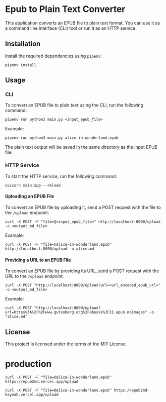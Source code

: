 # Epub to Plain Text Converter

This application converts an EPUB file to plain text format. You can use it as a command line interface (CLI) tool or run it as an HTTP service.

## Installation

Install the required dependencies using `pipenv`:

```
pipenv install
```

## Usage

### CLI

To convert an EPUB file to plain text using the CLI, run the following command:

```
pipenv run python3 main.py <input_epub_file>
```

Example:

```
pipenv run python3 main.py alice-in-wonderland.epub
```

The plain text output will be saved in the same directory as the input EPUB file.

### HTTP Service

To start the HTTP service, run the following command:

```
uvicorn main:app --reload
```

#### Uploading an EPUB File

To convert an EPUB file by uploading it, send a POST request with the file to the `/upload` endpoint:

```
curl -X POST -F "file=@<input_epub_file>" http://localhost:8000/upload -o <output_md_file>
```

Example:

```
curl -X POST -F "file=@alice-in-wonderland.epub" http://localhost:8000/upload -o alice.md
```

#### Providing a URL to an EPUB File

To convert an EPUB file by providing its URL, send a POST request with the URL to the `/upload` endpoint:

```
curl -X POST "http://localhost:8000/upload?url=<url_encoded_epub_url>" -o <output_md_file>
```

Example:

```
curl -X POST "http://localhost:8000/upload?url=https%3A%2F%2Fwww.gutenberg.org%2Febooks%2F11.epub.noimages" -o "alice.md"
```

## License

This project is licensed under the terms of the MIT License.

# production

```
curl -X POST -F "file=@alice-in-wonderland.epub" https://epub2md.vercel.app/upload

curl -X POST -F "file=@alice-in-wonderland.epub" https://epub2md-hayeah.vercel.app/upload


```